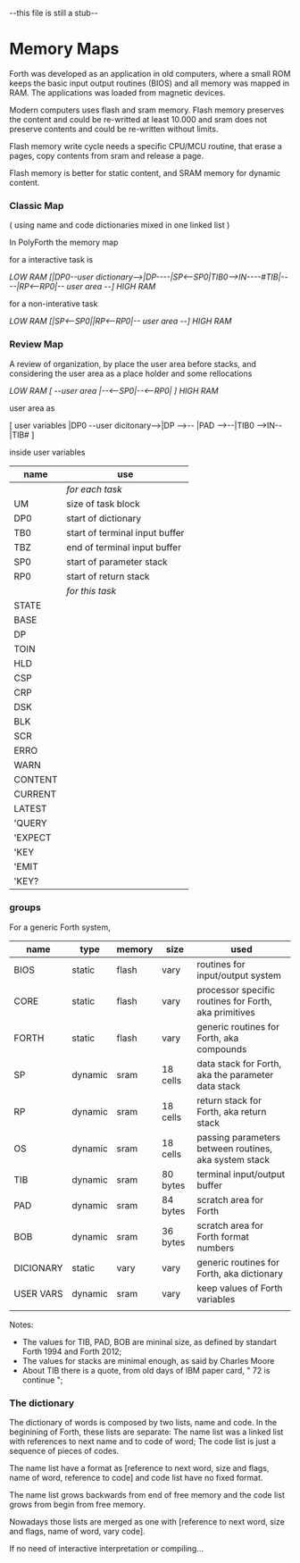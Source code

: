 --this file is still a stub--

# Memory Maps
 
Forth was developed as an application in old computers, where a small ROM keeps the basic input output routines (BIOS) and all memory was mapped in RAM. The applications was loaded from magnetic devices.

Modern computers uses flash and sram memory. Flash memory preserves the content and could be re-writted  at least 10.000 and sram does not preserve contents and could be re-written without limits. 

Flash memory write cycle needs a specific CPU/MCU routine, that erase a pages, copy contents from sram and release a page.

Flash memory is better for static content, and SRAM memory for dynamic content.

### Classic Map

( using name and code dictionaries mixed in one linked list )

In PolyForth the memory map 

for a interactive task is 
         
_LOW RAM \[|DP0--user dictionary-->|DP----|SP<--SP0|TIB0-->IN----#TIB|----|RP<--RP0|-- user area --\] HIGH RAM_

for a non-interative task
          
_LOW RAM \[|SP<--SP0||RP<--RP0|-- user area --\] HIGH RAM_

### Review Map

A review of organization, by place the user area before stacks, and considering the user area as a place holder and some rellocations

_LOW RAM \[ --user area |--<--SP0|--<--RP0| \] HIGH RAM_

user area as 

\[ user variables |DP0 --user dicitonary-->|DP -->-- |PAD -->--|TIB0 -->IN--|TIB# \]

inside user variables

| name | use |
| -- | -- |
|    | _for each task_ |
| UM | size of task block |
| DP0 | start of dictionary |
| TB0 | start of terminal input buffer |
| TBZ | end of terminal input buffer |
| SP0 | start of parameter stack |
| RP0 | start of return stack |
| | _for this task_ |
| STATE | |
| BASE | |
| DP | |
| TOIN | |
| HLD | |
| CSP | |
| CRP | |
| DSK | |
| BLK | |
| SCR | |
| ERRO | |
| WARN | |
| CONTENT | |
| CURRENT | |
| LATEST | |
| 'QUERY | |
| 'EXPECT | |
| 'KEY | |
| 'EMIT | |
| 'KEY? | |

### groups

For a generic Forth system,

| name | type | memory | size | used |
| --- | --- | --- | --- | --- |
| BIOS | static | flash | vary | routines for input/output system |
| CORE | static | flash | vary | processor specific routines for Forth, aka primitives |
| FORTH | static | flash | vary | generic routines for Forth, aka compounds |
| SP | dynamic | sram | 18 cells | data stack for Forth, aka the parameter data stack |
| RP | dynamic | sram | 18 cells | return stack for Forth, aka return stack |
| OS | dynamic | sram  | 18 cells | passing parameters between routines, aka system stack |
| TIB | dynamic | sram | 80 bytes | terminal input/output buffer| 
| PAD | dynamic | sram | 84 bytes | scratch area for Forth |
| BOB | dynamic | sram | 36 bytes | scratch area for Forth format numbers | 
| DICIONARY | static | vary | vary | generic routines for Forth, aka dictionary |
| USER VARS | dynamic | sram | vary | keep values of Forth variables |
| | | | |

Notes:

- The values for TIB, PAD, BOB are mininal size, as defined by standart Forth 1994 and Forth 2012;
- The values for stacks are minimal enough, as said by Charles Moore
- About TIB there is a quote, from old days of IBM paper card, " 72 is continue ";

### The dictionary

The dictionary of words is composed by two lists, name and code. In the beginining of Forth, these lists are separate: The name list was a linked list with references to next name and to code of word; The code list is just a sequence of pieces of codes. 

The name list have a format as [reference to next word, size and flags, name of word, reference to code] and code list have no fixed format.

The name list grows backwards from end of free memory and the code list grows from begin from free memory. 

Nowadays those lists are merged as one with [reference to next word, size and flags, name of word, vary code].

If no need of interactive interpretation or compiling...







